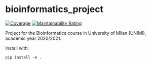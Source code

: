 # bioinformatics_project

[![Coverage](https://sonarcloud.io/api/project_badges/measure?project=gabrielecerizza_bioinformatics_project&metric=coverage)](https://sonarcloud.io/dashboard?id=gabrielecerizza_bioinformatics_project)
[![Maintainability Rating](https://sonarcloud.io/api/project_badges/measure?project=gabrielecerizza_bioinformatics_project&metric=sqale_rating)](https://sonarcloud.io/dashboard?id=gabrielecerizza_bioinformatics_project)

Project for the Bioinformatics course in University of Milan (UNIMI), academic year 2020/2021.

Install with:

    pip install -e .

